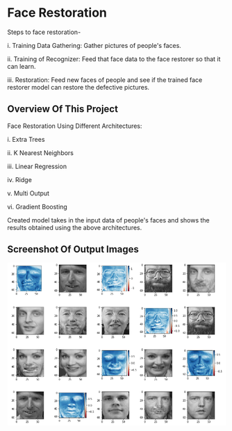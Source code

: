 # Face Restoration

Steps to face restoration-

i. Training Data Gathering: Gather pictures of people's faces. 

ii. Training of Recognizer: Feed that face data to the face restorer so that it can learn.

iii. Restoration: Feed new faces of people and see if the trained face restorer model can restore the defective pictures.

## Overview Of This Project

Face Restoration Using Different Architectures:

i. Extra Trees 

ii. K Nearest Neighbors

iii. Linear Regression

iv. Ridge

v. Multi Output 

vi. Gradient Boosting 

Created model takes in the input data of people's faces and shows the results obtained using the above architectures.


## Screenshot Of Output Images
![Face Restoration](https://github.com/srimontidutta/GSSoC21_Projects/raw/main/Face%20Reconstruction/output_imgs.PNG)

